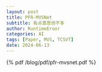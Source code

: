 ```yaml
---
layout: post
title: PFR-MVSNet
subtitle: 有点意思但不多
author: RuntimeEroor
categories: AI
tags: [Paper, MVS, TCSVT] 
date: 2024-06-13
---
```

{% pdf /blog/pdf/pfr-mvsnet.pdf %}
